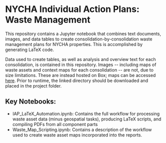 # NYCHA Individual Action Plans: Waste Management

This repository contains a Jupyter notebook that combines text documents, images, and data tables to create consolidation-by-consolidation waste management plans for NYCHA properties. This is accomplished by generating LaTeX code.

Data used to create tables, as well as analysis and overview text for each consolidation, is contained in this repository. Images -- including maps of waste assets and context maps for each consolidation -- are not, due to size limitations. These are instead hosted on Box; maps can be accessed <a href='https://app.box.com/s/zxev8wv686w87fiua8riyemv7oqcg7zq'>here</a>. Prior to runtime, the linked directory should be downloaded and placed in the project folder.

## Key Notebooks:
- IAP_LaTeX_Automation.ipynb: Contains the full workflow for processing waste asset data (minus geospatial tasks), producing LaTeX scripts, and compiling PDFs from all component parts
- Waste_Map_Scripting.ipynb: Contains a description of the workflow used to create waste asset maps incorporated into the reports.
